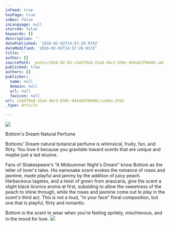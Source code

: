 ```yaml
---
inFeed: true
hasPage: true
inNav: false
inLanguage: null
starred: false
keywords: []
description: ''
datePublished: '2016-02-02T14:57:29.974Z'
dateModified: '2016-02-02T14:57:26.917Z'
title: ''
author: []
sourcePath: _posts/2016-02-01-c3a579ad-22a4-4bc2-b50c-845ab3f6040c.md
published: true
authors: []
publisher:
  name: null
  domain: null
  url: null
  favicon: null
url: c3a579ad-22a4-4bc2-b50c-845ab3f6040c/index.html
_type: Article

---
```

![](https://the-grid-user-content.s3-us-west-2.amazonaws.com/df954fd1-413a-4ac0-8740-5177d6729c7c.jpg)

Bottom's Dream Natural Perfume

Bottoms' Dream natural botanical perfume is whimsical, fruity, fun, and 
flirty. You love it because you gravitate toward scents that are unique 
and maybe just a tad elusive. 
  
Fans of Shakespeare's "A Midsummer Night's Dream" know Bottom as the 
teller of lover's tales. His namesake scent evokes the romance of roses 
and jasmine, made playful and jammy by the addition of juicy peach. 
Herbaceous tagetes, and a twist of green from araucaria, give the scent a
slight black licorice aroma at first, subsiding to allow the sweetness 
of the peach to shine through, while the roses and jasmine come out to 
play in the scent's third act. This is not a loud, "in your face" floral
composition, but one that is playful, flirty and romantic. 
  
Bottom is the scent to wear when you're feeling spritely, mischievous, and in the mood for love.
![](https://the-grid-user-content.s3-us-west-2.amazonaws.com/7b358c89-bae6-4314-9326-3bba27a22f54.jpg)
